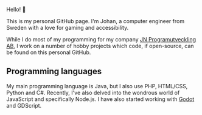 Hello! :wave:

This is my personal GitHub page. I'm Johan, a computer engineer from Sweden with a love for gaming and accessibility.

While I do most of my programming for my company [JN Programutveckling AB](https://github.com/jn-programutveckling), I work on a number of hobby projects which code, if open-source, can be found on this personal GitHub.

## Programming languages

My main programming language is Java, but I also use PHP, HTML/CSS, Python and C#. Recently, I've also delved into the wondrous world of JavaScript and specifically Node.js. I have also started working with [Godot](https://godotengine.org/) and GDScript.